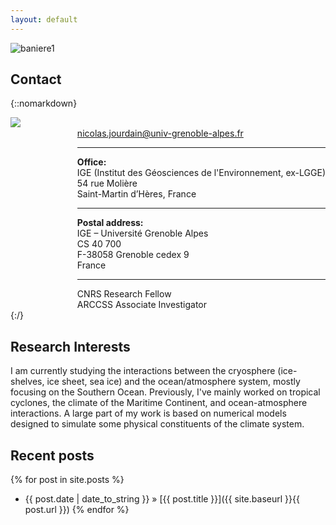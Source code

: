 ```yaml
---
layout: default
---
```


![baniere1]({{site.baseurl}}/img/baniere_3.jpg)

## Contact

{::nomarkdown}
<div style="float:left">
<img src="{{site.baseurl}}/img/photo_nico-filtered.jpg" style="float: left;" />
</div>
<div style="float:right">
<mailto:nicolas.jourdain@univ-grenoble-alpes.fr><br>
<a href="mailto:nicolas.jourdain@univ-grenoble-alpes.fr">nicolas.jourdain@univ-grenoble-alpes.fr</a><br>
<hr>
<b>Office:</b><br>
IGE (Institut des Géosciences de l'Environnement, ex-LGGE)<br>
54 rue Molière<br>
Saint-Martin d’Hères, France<br>
<hr>
<b>Postal address:</b><br>
IGE – Université Grenoble Alpes<br>
CS 40 700<br>
F-38058 Grenoble cedex 9<br>
France<br>
<hr>
CNRS Research Fellow<br>
ARCCSS Associate Investigator<br>
</div>
<div style="clear:both"/>
{:/}


## Research Interests

I am currently studying the interactions between the cryosphere (ice-shelves, ice sheet, sea ice) and the ocean/atmosphere system, mostly focusing on the Southern Ocean. Previously, I've mainly worked on tropical cyclones, the climate of the Maritime Continent, and ocean-atmosphere interactions. A large part of my work is based on numerical models designed to simulate some physical constituents of the climate system.


## Recent posts
{% for post in site.posts %}
   - {{ post.date | date_to_string }} » [{{ post.title }}]({{ site.baseurl }}{{ post.url }})
{% endfor %}
